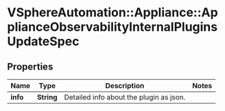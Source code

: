 # VSphereAutomation::Appliance::ApplianceObservabilityInternalPluginsUpdateSpec

## Properties
Name | Type | Description | Notes
------------ | ------------- | ------------- | -------------
**info** | **String** | Detailed info about the plugin as json. | 


